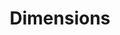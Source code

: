 ---
bigquery: https://console.cloud.google.com/bigquery?p=covid-19-dimensions-ai&page=table&d=data&t=publications
contributors: Digital Science, https://www.digital-science.com/
cost: Free for personal, non-commercial use.
description: Dimensions contains more than 100 million publications, ranging from
  articles published in scholarly journals, books and book chapters, to preprints
  and conference proceedings. All publications are contextualized with linked data
  sets, funding, publications, patents, clinical trials, and policy documents. You
  can also view associated categories, funders, institutions, and researcher profiles.
documentation: https://docs.dimensions.ai/bigquery/index.html
last_edit: Mon, 04 Apr 2022 19:04:00 GMT
location: https://www.dimensions.ai/products/free/
maintained_by: Digital Science, https://www.digital-science.com/
schema_fields: '[''research_org_state_codes'', ''repository_id'', ''funder_org_countries'',
  ''concepts'', ''family_count'', ''address'', ''expiration_date'', ''abstract'',
  ''repository_name'', ''acknowledgements'', ''registry'', ''resulting_publication_doi'',
  ''date_imported_gbq'', ''type'', ''pmcid'', ''jurisdiction'', ''journal'', ''source_id'',
  ''patent_ids'', ''research_org_country_names'', ''original_assignee_countries'',
  ''date_print'', ''filing_date'', ''original_title'', ''granted_year'', ''family_id'',
  ''category_hrcs_rac'', ''category_for'', ''journal_lists'', ''citations'', ''linkout'',
  ''end_year'', ''funding_currency'', ''inventor_names'', ''date_online'', ''reference_ids'',
  ''current_assignee_orgs'', ''conference'', ''original_assignee_orgs'', ''created_date'',
  ''cited_by_ids'', ''citations_count'', ''proceedings_title'', ''publication_year'',
  ''phase'', ''assignee_orgs'', ''open_access_categories_v2'', ''associated_publication_arxiv_id'',
  ''external_ids'', ''pages'', ''category_hrcs_hc'', ''start_date'', ''funding_cad'',
  ''volume'', ''organisation_details'', ''book_title'', ''category_uoa'', ''kind'',
  ''associated_grant_ids'', ''book_series_title'', ''citation_string'', ''funder_org_state_codes'',
  ''date_normal'', ''priority_date'', ''pmid'', ''funding_details'', ''repository_url'',
  ''research_org_cities'', ''filing_status'', ''conditions'', ''established'', ''subtitles'',
  ''eisbn'', ''investigators'', ''date'', ''research_org_state_names'', ''associated_publication_id'',
  ''wikipedia_url'', ''original_abstract'', ''brief_title'', ''types'', ''relationships'',
  ''grant_number'', ''category_icrp_ct'', ''arxiv_id'', ''status'', ''funding_nzd'',
  ''filing_year'', ''current_assignee'', ''funding_amount'', ''funding_jpy'', ''funder_countries'',
  ''id'', ''funder_org'', ''expiration_year'', ''funding_cny'', ''research_org_city_names'',
  ''acronyms'', ''title'', ''start_year'', ''active_years'', ''category_sdg'', ''aliases'',
  ''links'', ''embargo_date'', ''year'', ''license'', ''gender'', ''metrics'', ''authors'',
  ''publication_date'', ''funding_eur'', ''resulting_publication_ids'', ''date_inserted'',
  ''funding_aud'', ''associated_publication_pmid'', ''assignee_countries'', ''name'',
  ''funding_chf'', ''funder_orgs'', ''funder_org_cities'', ''ipcr'', ''email_address'',
  ''granted_date'', ''family_members_ids'', ''doi'', ''category_bra'', ''category_rcdc'',
  ''isbn'', ''description'', ''editors'', ''labels'', ''end_date'', ''funder_org_acronyms'',
  ''interventions'', ''publisher'', ''funding_usd'', ''cpc'', ''categories'', ''research_org_countries'',
  ''legal_status'', ''current_assignee_countries'', ''mesh_terms'', ''language'',
  ''application_number'', ''category_hra'', ''open_access_categories'', ''publication_ids'',
  ''date_modified'', ''associated_publication_doi'', ''foa_number'', ''altmetrics'',
  ''researcher_ids'', ''priority_year'', ''mesh_headings'', ''funding_gbp'', ''research_orgs'',
  ''issue'', ''category_icrp_cso'', ''acronym'', ''clinical_trial_ids'', ''original_assignee'',
  ''legal_events'', ''supporting_grant_ids'', ''parent_id'']'
shortname: dimensions
tags:
- scholarly literature
- patents
- funding
- clinical trials
- academic profiles
terms_of_use: 'Use of both the Dimensions COVID-19 dataset and full Dimensions dataset
  are subject to the Dimensions Terms of use: https://www.dimensions.ai/policies-terms-legal '
title: Dimensions
uuid: dcff88bd-fe6b-4fdb-8159-809bf9d7bc1c
---